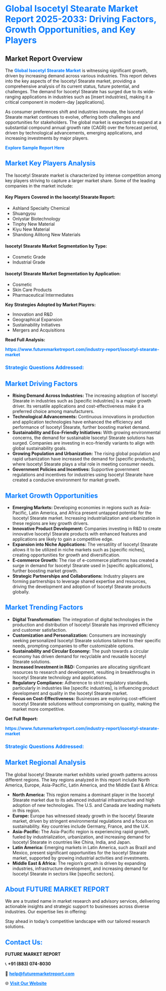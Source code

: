 <h1 style="color: #007BFF;">Global Isocetyl Stearate Market Report 2025-2033: Driving Factors, Growth Opportunities, and Key Players</h1>

<section id="overview">
<h2>Market Report Overview</h2>
<p>The <a href="https://www.futuremarketreport.com/industry-report/isocetyl-stearate-market" style="color: #007BFF; text-decoration: none;"><strong>Global Isocetyl Stearate Market</strong></a> is witnessing significant growth, driven by increasing demand across various industries. This report delves into the key aspects of the Isocetyl Stearate market, providing a comprehensive analysis of its current status, future potential, and challenges. The demand for Isocetyl Stearate has surged due to its wide-ranging applications in industries such as [insert industries], making it a critical component in modern-day [applications].</p>
<p>As consumer preferences shift and industries innovate, the Isocetyl Stearate market continues to evolve, offering both challenges and opportunities for stakeholders. The global market is expected to expand at a substantial compound annual growth rate (CAGR) over the forecast period, driven by technological advancements, emerging applications, and increasing investments by major players.</p>
</section>

<section id="overview">
<p><a href="https://www.futuremarketreport.com/request-sample/reportId=33383" style="color: #007BFF; text-decoration: none;"><strong>Explore Sample Report Here</strong></a></p>
</section>

<section id="key-players">
<h2 style="color: #007BFF;">Market Key Players Analysis</h2>
<p>The Isocetyl Stearate market is characterized by intense competition among key players striving to capture a larger market share. Some of the leading companies in the market include:</p>
<h4>Key Players Covered in the Isocetyl Stearate Report:</h4>
<ul><li>Ashland Specialty Chemical</li><li>Shuangyou</li><li>Onlystar Biotechnology</li><li>Tinphy New Material</li><li>Kiyu New Material</li><li>Shandong Ailitong New Materials</li></ul>
<h4>Isocetyl Stearate Market Segmentation by Type:</h4>
<ul><li>Cosmetic Grade</li><li>Industrial Grade</li></ul>

<h4>Isocetyl Stearate Market Segmentation by Application:</h4>
<ul><li>Cosmetic</li><li>Skin Care Products</li><li>Pharmaceutical Intermediates</li></ul>
<p><strong>Key Strategies Adopted by Market Players:</strong></p>
<ul>
<li>Innovation and R&D</li>
<li>Geographical Expansion</li>
<li>Sustainability Initiatives</li>
<li>Mergers and Acquisitions</li>
</ul>
</section>

<section>
<p><strong>Read Full Analysis: </strong></p><a href="https://www.futuremarketreport.com/industry-report/isocetyl-stearate-market" style="color: #007BFF; text-decoration: none;"><strong>https://www.futuremarketreport.com/industry-report/isocetyl-stearate-market</strong></a>
<h3 style="color: #007BFF;">Strategic Questions Addressed:</h3>
</section>

<section id="driving-factors">
<h2 style="color: #007BFF;">Market Driving Factors</h2>
<ul>
<li><strong>Rising Demand Across Industries:</strong> The increasing adoption of Isocetyl Stearate in industries such as [specific industries] is a major growth driver. Its versatile applications and cost-effectiveness make it a preferred choice among manufacturers.</li>
<li><strong>Technological Advancements:</strong> Continuous innovations in production and application technologies have enhanced the efficiency and performance of Isocetyl Stearate, further boosting market demand.</li>
<li><strong>Sustainability and Eco-Friendly Initiatives:</strong> With growing environmental concerns, the demand for sustainable Isocetyl Stearate solutions has surged. Companies are investing in eco-friendly variants to align with global sustainability goals.</li>
<li><strong>Growing Population and Urbanization:</strong> The rising global population and rapid urbanization have increased the demand for [specific products], where Isocetyl Stearate plays a vital role in meeting consumer needs.</li>
<li><strong>Government Policies and Incentives:</strong> Supportive government regulations and incentives for industries using Isocetyl Stearate have created a conducive environment for market growth.</li>
</ul>
</section>

<section id="growth-opportunities">
<h2 style="color: #007BFF;">Market Growth Opportunities</h2>
<ul>
<li><strong>Emerging Markets:</strong> Developing economies in regions such as Asia-Pacific, Latin America, and Africa present untapped potential for the Isocetyl Stearate market. Increasing industrialization and urbanization in these regions are key growth drivers.</li>
<li><strong>Innovative Product Development:</strong> Companies investing in R&D to create innovative Isocetyl Stearate products with enhanced features and applications are likely to gain a competitive edge.</li>
<li><strong>Expansion into Niche Applications:</strong> The versatility of Isocetyl Stearate allows it to be utilized in niche markets such as [specific niches], creating opportunities for growth and diversification.</li>
<li><strong>E-commerce Growth:</strong> The rise of e-commerce platforms has created a surge in demand for Isocetyl Stearate used in [specific applications], further boosting market growth.</li>
<li><strong>Strategic Partnerships and Collaborations:</strong> Industry players are forming partnerships to leverage shared expertise and resources, driving the development and adoption of Isocetyl Stearate products globally.</li>
</ul>
</section>

<section id="trending-factors">
<h2 style="color: #007BFF;">Market Trending Factors</h2>
<ul>
<li><strong>Digital Transformation:</strong> The integration of digital technologies in the production and distribution of Isocetyl Stearate has improved efficiency and customer satisfaction.</li>
<li><strong>Customization and Personalization:</strong> Consumers are increasingly seeking personalized Isocetyl Stearate solutions tailored to their specific needs, prompting companies to offer customizable options.</li>
<li><strong>Sustainability and Circular Economy:</strong> The push towards a circular economy has driven demand for recyclable and reusable Isocetyl Stearate solutions.</li>
<li><strong>Increased Investment in R&D:</strong> Companies are allocating significant resources to research and development, resulting in breakthroughs in Isocetyl Stearate technology and applications.</li>
<li><strong>Regulatory Compliance:</strong> Adherence to strict regulatory standards, particularly in industries like [specific industries], is influencing product development and quality in the Isocetyl Stearate market.</li>
<li><strong>Focus on Cost-Effectiveness:</strong> Businesses are exploring cost-efficient Isocetyl Stearate solutions without compromising on quality, making the market more competitive.</li>
</ul>
</section>

<section>
<p><strong>Get Full Report: </strong></p><a href="https://www.futuremarketreport.com/industry-report/isocetyl-stearate-market" style="color: #007BFF; text-decoration: none;"><strong>https://www.futuremarketreport.com/industry-report/isocetyl-stearate-market</strong></a>
<h3 style="color: #007BFF;">Strategic Questions Addressed:</h3>
</section>


<section id="regional-analysis">
<h2 style="color: #007BFF;">Market Regional Analysis</h2>
<p>The global Isocetyl Stearate market exhibits varied growth patterns across different regions. The key regions analyzed in this report include North America, Europe, Asia-Pacific, Latin America, and the Middle East & Africa:</p>
<ul>
<li><strong>North America:</strong> This region remains a dominant player in the Isocetyl Stearate market due to its advanced industrial infrastructure and high adoption of new technologies. The U.S. and Canada are leading markets in this region.</li>
<li><strong>Europe:</strong> Europe has witnessed steady growth in the Isocetyl Stearate market, driven by stringent environmental regulations and a focus on sustainability. Key countries include Germany, France, and the U.K.</li>
<li><strong>Asia-Pacific:</strong> The Asia-Pacific region is experiencing rapid growth, fueled by industrialization, urbanization, and increasing demand for Isocetyl Stearate in countries like China, India, and Japan.</li>
<li><strong>Latin America:</strong> Emerging markets in Latin America, such as Brazil and Mexico, present significant opportunities for the Isocetyl Stearate market, supported by growing industrial activities and investments.</li>
<li><strong>Middle East & Africa:</strong> The region’s growth is driven by expanding industries, infrastructure development, and increasing demand for Isocetyl Stearate in sectors like [specific sectors].</li>
</ul>
</section>

<footer>
<h2 style="color: #007BFF;">About FUTURE MARKET REPORT</h2>
<p>We are a trusted name in market research and advisory services, delivering actionable insights and strategic support to businesses across diverse industries. Our expertise lies in offering:</p>

<p>Stay ahead in today’s competitive landscape with our tailored research solutions.</p>

<h2 style="color: #007BFF;">Contact Us:</h2>
<p><strong>FUTURE MARKET REPORT</strong></p>
<p>📞 <strong>+91 (883) 074-8030</strong></p>
<p>📧 <strong><a href="mailto:help@futuremarketreport.com" style="color: #007BFF;">help@futuremarketreport.com</a></strong></p>
<p>🌐 <strong><a href="https://www.futuremarketreport.com/" style="color: #007BFF;">Visit Our Website</a></strong></p>
</footer>